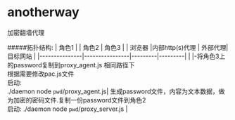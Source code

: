 # anotherway
加密翻墙代理

#####拓扑结构:
|        角色1  |                |  角色2            |  角色3 |
|        浏览器 |内部http(s)代理 | 外部代理|目标网站 |
|---------------|----------------|---------|---------|
|               |-将角色3上的password复制到proxy_agent.js 相同路径下<br>根据需要修改pac.js文件<br>启动:<br>./daemon node `pwd`/proxy_agent.js| 生成password文件，内容为文本数据，做为加密的密码文件.复制一份password文件到角色2<br>启动: ./daemon node `pwd`/proxy_server.js |
#####

